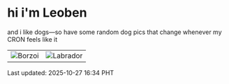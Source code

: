 # hi i'm Leoben

and i like dogs—so have some random dog pics that change whenever my CRON feels like it

|  |  |
|--------|----------|
| ![Borzoi](https://random-dog-vercel.vercel.app/api/random-borzoi?v=1761554050) | ![Labrador](https://random-dog-vercel.vercel.app/api/random-labrador?v=1761554050) |

Last updated: 2025-10-27 16:34 PHT
